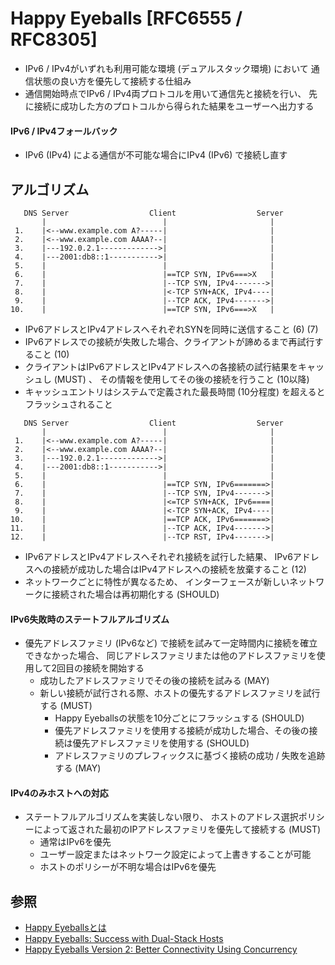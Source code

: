 # Happy Eyeballs [RFC6555 / RFC8305]
- IPv6 / IPv4がいずれも利用可能な環境 (デュアルスタック環境) において
  通信状態の良い方を優先して接続する仕組み
- 通信開始時点でIPv6 / IPv4両プロトコルを用いて通信先と接続を行い、
  先に接続に成功した方のプロトコルから得られた結果をユーザーへ出力する

#### IPv6 / IPv4フォールバック
- IPv6 (IPv4) による通信が不可能な場合にIPv4 (IPv6) で接続し直す

## アルゴリズム

```
   DNS Server                  Client                  Server
       |                          |                       |
 1.    |<--www.example.com A?-----|                       |
 2.    |<--www.example.com AAAA?--|                       |
 3.    |---192.0.2.1------------->|                       |
 4.    |---2001:db8::1----------->|                       |
 5.    |                          |                       |
 6.    |                          |==TCP SYN, IPv6===>X   |
 7.    |                          |--TCP SYN, IPv4------->|
 8.    |                          |<-TCP SYN+ACK, IPv4----|
 9.    |                          |--TCP ACK, IPv4------->|
10.    |                          |==TCP SYN, IPv6===>X   |
```

- IPv6アドレスとIPv4アドレスへそれぞれSYNを同時に送信すること (6) (7)
- IPv6アドレスでの接続が失敗した場合、クライアントが諦めるまで再試行すること (10)
- クライアントはIPv6アドレスとIPv4アドレスへの各接続の試行結果をキャッシュし (MUST) 、
  その情報を使用してその後の接続を行うこと (10以降)
- キャッシュエントリはシステムで定義された最長時間 (10分程度) を超えるとフラッシュされること

```
   DNS Server                  Client                  Server
       |                          |                       |
 1.    |<--www.example.com A?-----|                       |
 2.    |<--www.example.com AAAA?--|                       |
 3.    |---192.0.2.1------------->|                       |
 4.    |---2001:db8::1----------->|                       |
 5.    |                          |                       |
 6.    |                          |==TCP SYN, IPv6=======>|
 7.    |                          |--TCP SYN, IPv4------->|
 8.    |                          |<=TCP SYN+ACK, IPv6====|
 9.    |                          |<-TCP SYN+ACK, IPv4----|
10.    |                          |==TCP ACK, IPv6=======>|
11.    |                          |--TCP ACK, IPv4------->|
12.    |                          |--TCP RST, IPv4------->|
```

- IPv6アドレスとIPv4アドレスへそれぞれ接続を試行した結果、
  IPv6アドレスへの接続が成功した場合はIPv4アドレスへの接続を放棄すること (12)
- ネットワークごとに特性が異なるため、
  インターフェースが新しいネットワークに接続された場合は再初期化する (SHOULD)

#### IPv6失敗時のステートフルアルゴリズム
- 優先アドレスファミリ (IPv6など) で接続を試みて一定時間内に接続を確立できなかった場合、
  同じアドレスファミリまたは他のアドレスファミリを使用して2回目の接続を開始する
  - 成功したアドレスファミリでその後の接続を試みる (MAY)
  - 新しい接続が試行される際、ホストの優先するアドレスファミリを試行する (MUST)
    - Happy Eyeballsの状態を10分ごとにフラッシュする (SHOULD)
    - 優先アドレスファミリを使用する接続が成功した場合、その後の接続は優先アドレスファミリを使用する (SHOULD)
    - アドレスファミリのプレフィックスに基づく接続の成功 / 失敗を追跡する (MAY)

#### IPv4のみホストへの対応
- ステートフルアルゴリズムを実装しない限り、
  ホストのアドレス選択ポリシーによって返された最初のIPアドレスファミリを優先して接続する (MUST)
  - 通常はIPv6を優先
  - ユーザー設定またはネットワーク設定によって上書きすることが可能
  - ホストのポリシーが不明な場合はIPv6を優先

## 参照
- [Happy Eyeballsとは](https://www.nic.ad.jp/ja/basics/terms/happy-eyeballs.html)
- [Happy Eyeballs: Success with Dual-Stack Hosts](https://www.ietf.org/rfc/rfc6555.txt)
- [Happy Eyeballs Version 2: Better Connectivity Using Concurrency](https://www.ietf.org/rfc/rfc8305.txt)
